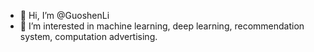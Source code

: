 - 👋 Hi, I’m @GuoshenLi
- 👀 I’m interested in machine learning, deep learning, recommendation system, computation advertising.
<!-- - 🌱 I’m currently learning ...
- 💞️ I’m looking to collaborate on ...
- 📫 How to reach me ... -->

<!---
GuoshenLi/GuoshenLi is a ✨ special ✨ repository because its `README.md` (this file) appears on your GitHub profile.
You can click the Preview link to take a look at your changes.
--->
